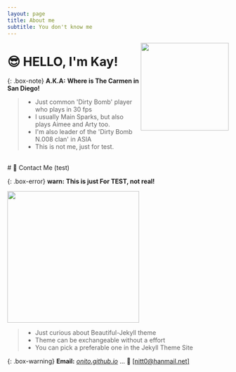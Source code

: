 ```yaml
---
layout: page
title: About me
subtitle: You don't know me
---
```


<img width="200" src="{{ site.baseurl}}/images/system/spark_rabbit_00.png" align="right"/>


# 😎 HELLO, I'm Kay!

{: .box-note}
**A.K.A:** __Where is The Carmen in San Diego!__



> - Just common 'Dirty Bomb' player who plays in 30 fps
> - I usually Main Sparks, but also plays Aimee and Arty too.
> - I'm also leader of the 'Dirty Bomb N.008 clan' in ASIA
> - This is not me, just for test.


<br>
# 🚖 Contact Me (test)


{: .box-error}
**warn:** __This is just For TEST, not real!__

<img src="{{ site.baseurl}}/images/system/spark_rabbit_03.png" width="300" />


> - Just curious about Beautiful-Jekyll theme
> - Theme can be exchangeable without a effort
> - You can pick a preferable one in the Jekyll Theme Site


{: .box-warning}
**Email:** [*onito.github.io*](https://onito.github.io) ... 📧 [[nitt0@hanmail.net]](nitt0@hanmail.net)
